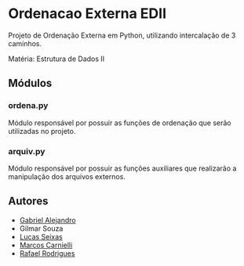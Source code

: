 # Ordenacao Externa EDII

Projeto de Ordenação Externa em Python, utilizando intercalação de 3 caminhos.

Matéria: Estrutura de Dados II

## Módulos

### **ordena.py**

Módulo responsável por possuir as funções de ordenação que serão utilizadas no projeto.

### **arquiv.py**

Módulo responsável por possuir as funções auxiliares que realizarão a manipulação dos arquivos externos.

<!-- AUTHORS -->

## Autores

- [Gabriel Alejandro](https://github.com/AlfafaWolf)
- Gilmar Souza
- [Lucas Seixas](https://github.com/snkool)
- [Marcos Carnielli](https://github.com/marcosgianetti)
- [Rafael Rodrigues](https://github.com/rafajpr)
